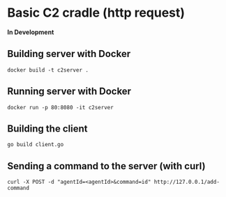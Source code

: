 # Basic C2 cradle (http request)

**In Development**

## Building server with Docker

```docker build -t c2server .```

## Running server with Docker

```docker run -p 80:8080 -it c2server```

## Building the client

```go build client.go```

## Sending a command to the server (with curl)

```curl -X POST -d "agentId=<agentId>&command=id" http://127.0.0.1/add-command```

